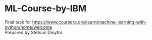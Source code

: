 # ML-Course-by-IBM
Final task for https://www.coursera.org/learn/machine-learning-with-python/home/welcome <br/>
Prepared by Stetsun Dmytro
